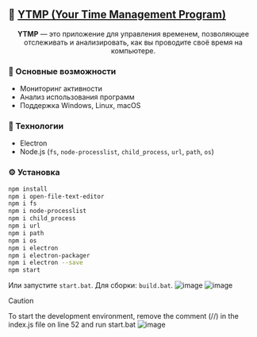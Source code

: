 
## 📁 [YTMP (Your Time Management Program)](https://github.com/aket0r/YTMP)

<div align="center">

**YTMP** — это приложение для управления временем, позволяющее отслеживать и анализировать, как вы проводите своё время на компьютере.

</div>

### 🚀 Основные возможности

- Мониторинг активности
- Анализ использования программ
- Поддержка Windows, Linux, macOS

### 🧱 Технологии

- Electron
- Node.js (`fs`, `node-processlist`, `child_process`, `url`, `path`, `os`)

### ⚙️ Установка

```bash
npm install
npm i open-file-text-editor
npm i fs
npm i node-processlist
npm i child_process
npm i url
npm i path
npm i os
npm i electron
npm i electron-packager
npm i electron --save
npm start
```

Или запустите `start.bat`. Для сборки: `build.bat`.
![image](https://github.com/user-attachments/assets/28dd12cc-71b3-418c-b0b2-36f5885736ca)
![image](https://github.com/user-attachments/assets/4d7c9989-fbe9-4fa8-a419-5085d6f18a9a)
<br>
> [!CAUTION]
> To start the development environment, remove the comment (//) in the index.js file on line 52 and run start.bat
![image](https://github.com/user-attachments/assets/dd1eb134-e352-4910-b60d-f7de8bbeb3f0)
